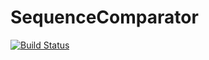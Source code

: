 # SequenceComparator

[![Build Status](https://github.com/ndbui/SequenceComparator.jl/actions/workflows/CI.yml/badge.svg?branch=main)](https://github.com/ndbui/SequenceComparator.jl/actions/workflows/CI.yml?query=branch%3Amain)